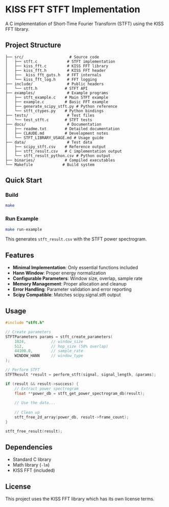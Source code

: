 # KISS FFT STFT Implementation

A C implementation of Short-Time Fourier Transform (STFT) using the KISS FFT library.

## Project Structure

```
├── src/                    # Source code
│   ├── stft.c             # STFT implementation
│   ├── kiss_fft.c         # KISS FFT library
│   ├── kiss_fft.h         # KISS FFT header
│   ├── _kiss_fft_guts.h   # FFT internals
│   └── kiss_fft_log.h     # FFT logging
├── include/               # Public headers
│   └── stft.h            # STFT API
├── examples/              # Example programs
│   ├── stft_example.c    # Main STFT example
│   ├── example.c         # Basic FFT example
│   ├── generate_scipy_stft.py # Python reference
│   └── stft_ctypes.py    # Python bindings
├── tests/                 # Test files
│   └── test_stft.c       # STFT tests
├── docs/                  # Documentation
│   ├── readme.txt        # Detailed documentation
│   ├── CLAUDE.md         # Development notes
│   └── STFT_LIBRARY_USAGE.md # Usage guide
├── data/                  # Test data
│   ├── scipy_stft.csv    # Reference output
│   ├── stft_result.csv   # C implementation output
│   └── stft_result_python.csv # Python output
├── binaries/             # Compiled executables
└── Makefile             # Build system
```

## Quick Start

### Build
```bash
make
```

### Run Example
```bash
make run-example
```

This generates `stft_result.csv` with the STFT power spectrogram.

## Features

- **Minimal Implementation**: Only essential functions included
- **Hann Window**: Proper energy normalization
- **Configurable Parameters**: Window size, overlap, sample rate
- **Memory Management**: Proper allocation and cleanup
- **Error Handling**: Parameter validation and error reporting
- **Scipy Compatible**: Matches scipy.signal.stft output

## Usage

```c
#include "stft.h"

// Create parameters
STFTParameters params = stft_create_parameters(
    1024,           // window_size
    512,            // hop_size (50% overlap)
    44100.0,        // sample_rate
    WINDOW_HANN     // window_type
);

// Perform STFT
STFTResult *result = perform_stft(signal, signal_length, &params);

if (result && result->success) {
    // Extract power spectrogram
    float **power_db = stft_get_power_spectrogram_db(result);
    
    // Use the data...
    
    // Clean up
    stft_free_2d_array(power_db, result->frame_count);
}

stft_free_result(result);
```

## Dependencies

- Standard C library
- Math library (`-lm`)
- KISS FFT (included)

## License

This project uses the KISS FFT library which has its own license terms.